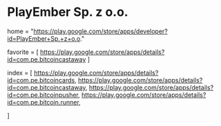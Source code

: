# PlayEmber Sp. z o.o.
home = "https://play.google.com/store/apps/developer?id=PlayEmber+Sp.+z+o.o."

favorite = [
https://play.google.com/store/apps/details?id=com.pe.bitcoincastaway
]

index = [
https://play.google.com/store/apps/details?id=com.pe.bitcoincards,
https://play.google.com/store/apps/details?id=com.pe.bitcoincastaway,
https://play.google.com/store/apps/details?id=com.pe.bitcoinpusher,
https://play.google.com/store/apps/details?id=com.pe.bitcoin.runner,

]
